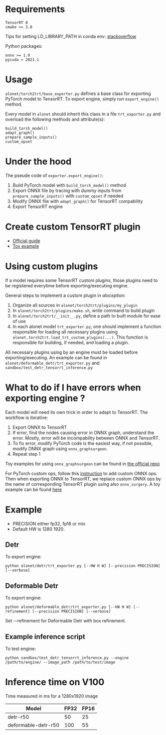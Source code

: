 # Requirements

```
TensorRT 8
cmake >= 3.8
```

Tips for setting LD_LIBRARY_PATH in conda env: [stackoverflow](https://stackoverflow.com/questions/46826497/conda-set-ld-library-path-for-env-only)

Python packages:
```
onnx >= 1.9
pycuda < 2021.1
```

# Usage
`alonet/torch2trt/base_exporter.py` defines a base class for exporting PyTorch model to TensorRT. To export engine, simply run `export_engine()` method.

Every model in `alonet` should inherit this class in a file `trt_exporter.py` and overload the following methods and attribute(s):
```
build_torch_model()
adapt_graph()
prepare_sample_inputs()
custom_opset
```

# Under the hood
The pseude code of `exporter.export_engine()`:
1. Build PyTorch model with `build_torch_model()` method
2. Export ONNX file by tracing with dummy inputs from `prepare_sample_inputs()` with `custom_opset` if needed
3. Modify ONNX file with `adapt_graph()` for TensorRT compability
4. Export TensorRT engine


# Create custom TensorRT plugin
- [Official guide](https://docs.nvidia.com/deeplearning/tensorrt/developer-guide/index.html#extending)
- [Toy example](https://docs.nvidia.com/deeplearning/tensorrt/sample-support-guide/index.html#uff_custom_plugin)


# Using custom plugins
If a model requires some TensorRT custom plugins, those plugins need to be registered everytime before exporting/executing engine.

General steps to implement a custom plugin in *aloception*:
1. Organize all sources in `alonet/torch2trt/plugins/my_plugin`
2. In `alonet/torch2trt/plugins/make.sh`, write command to build plugin
3. In `alonet/torch2trt/__init__.py`, define a path to built module for ease of use
4. In each alonet model `trt_exporter.py`, one should implement a function responsible for loading all necessary plugins using `alonet.torch2trt.load_trt_custom_plugins(...)`. This function is responsible for building, if needed, and loading a plugin.

All necessary plugins using by an engine must be loaded before exporting/executing. An example can be found in `alonet/deformable_detr/trt_exporter.py` and `sandbox/test_detr_tensorrt_inference.py`


# What to do if I have errors when exporting engine ?

Each model will need its own trick in order to adapt to TensorRT. The workflow is iterative:
1. Export ONNX to TensorRT
2. If error, find the nodes causing error in ONNX graph, understand the error. Mostly, error will be incompability between ONNX and TensorRT. 
3. To fix error, modify PyTorch code is the easiest way, if not possible, modify ONNX graph using `onnx_graphsurgeon`.
4. Repeat step 1

Toy examples for using `onnx_graphsurgeon` can be found in [the official repo](https://github.com/NVIDIA/TensorRT/tree/master/tools/onnx-graphsurgeon/examples)

For PyTorch custom ops, follow this [instruction](https://github.com/onnx/tutorials/blob/master/PyTorchCustomOperator/README.md) to add custom ONNX ops. Then when exporting ONNX to TensorRT, we replace custom ONNX ops by the name of corresponding TensorRT plugin using also `onnx_surgery`. A toy example can be found [here](https://developer.nvidia.com/blog/estimating-depth-beyond-2d-using-custom-layers-on-tensorrt-and-onnx-models/)

# Example
- PRECISION either fp32, fp16 or mix
- Default HW is 1280 1920.
## Detr
To export engine:
```
python alonet/detr/trt_exporter.py [--HW H W] [--precision PRECISION] [--verbose] 
```

## Deformable Detr
To export engine:
```
python alonet/deformable_detr/trt_exporter.py [--HW H W] [--refinement] [--precision PRECISION] [--verbose]
```
Set --refinement for Deformable Detr with box refinement.
## Example inference script
To test engine:
```
python sandbox/test_detr_tensorrt_inference.py --engine /path/to/engine/ --image_path /path/to/test/image
```

# Inference time on V100
Time measured in ms for a 1280x1920 image

|Model|FP32|FP16|
|---|---|---|
|detr-r50|50|25
|deformable-detr-r50|100|55